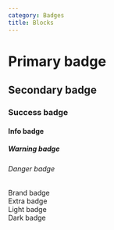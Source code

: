 ```yaml
---
category: Badges
title: Blocks
---
```

<h1 class="badge badge-primary badge-block">Primary badge</h1>
<h2 class="badge badge-secondary badge-block">Secondary badge</h2>
<h3 class="badge badge-success badge-block">Success badge</h3>
<h4 class="badge badge-info badge-block">Info badge</h4>
<h5 class="badge badge-warning badge-block">Warning badge</h5>
<h6 class="badge badge-danger badge-block">Danger badge</h6>
<div class="badge badge-brand badge-block">Brand badge</div>
<div class="badge badge-extra badge-block">Extra badge</div>
<div class="badge badge-light badge-block">Light badge</div>
<div class="badge badge-dark badge-block">Dark badge</div>
